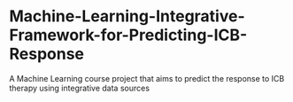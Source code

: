 # Machine-Learning-Integrative-Framework-for-Predicting-ICB-Response
A Machine Learning course project that aims to predict the response to ICB therapy using integrative data sources
